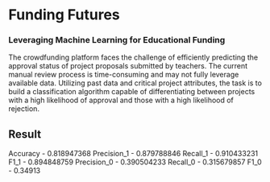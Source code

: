 # Funding Futures
### Leveraging Machine Learning for Educational Funding

The crowdfunding platform faces the challenge of efficiently predicting the approval status of
project proposals submitted by teachers. The current manual review process is time-consuming
and may not fully leverage available data. Utilizing past data and critical project attributes, the
task is to build a classification algorithm capable of differentiating between projects with a high
likelihood of approval and those with a high likelihood of rejection.

## Result

Accuracy - 0.818947368
Precision_1 - 0.879788846
Recall_1 - 0.910433231
F1_1 - 0.894848759
Precision_0 - 0.390504233
Recall_0 - 0.315679857
F1_0 - 0.34913